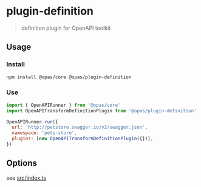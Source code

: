 # plugin-definition

> definition plugin for OpenAPI toolkit

## Usage

### Install

```sh
npm install @opas/core @opas/plugin-definition
```

### Use

```js
import { OpenAPIRunner } from '@opas/core'
import OpenAPITransformDefinitionPlugin from '@opas/plugin-definition'

OpenAPIRunner.run({
  url: 'http://petstore.swagger.io/v2/swagger.json',
  namespace: 'pets-store',
  plugins: [new OpenAPITransformDefinitionPlugin({})],
})
```

## Options

see [src/index.ts](./src/index.ts)
